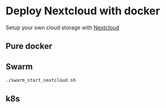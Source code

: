 # Deploy Nextcloud with docker

Setup your own cloud storage with [Nextcloud](https://nextcloud.com/)

## Pure docker

## Swarm
```bash
./swarm_start_nextcloud.sh
```

## k8s
